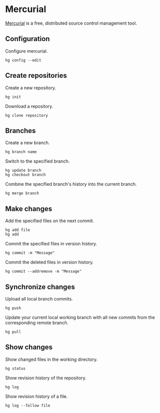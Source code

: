 # Mercurial

[Mercurial](https://www.mercurial-scm.org/) is a free, distributed source control management tool.

## Configuration

Configure mercurial.
```
hg config --edit
```

## Create repositories

Create a new repository.
```
hg init
```

Download a repository.
```
hg clone repository
```

## Branches

Create a new branch.
```
hg branch name
```

Switch to the specified branch.
```
hg update branch
hg checkout branch
```

Combine the specified branch's history into the current branch.
```
hg merge branch
```

## Make changes

Add the specified files on the next commit.
```
hg add file
hg add
```

Commit the specified files in version history.
```
hg commit -m "Message"
```

Commit the deleted files in version history.
```
hg commit --addremove -m "Message"
```

## Synchronize changes

Upload all local branch commits.
```
hg push
```

Update your current local working branch with all new commits from the corresponding remote branch.
```
hg pull
```

## Show changes

Show changed files in the working directory.
```
hg status
```

Show revision history of the repository.
```
hg log
```

Show revision history of a file.
```
hg log --follow file
```